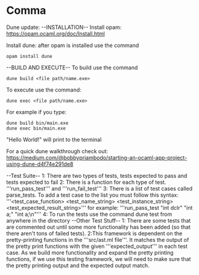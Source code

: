 # Comma


Dune update:
--INSTALLATION--
Install opam: https://opam.ocaml.org/doc/Install.html

Install dune: after opam is installed use the command 

``` console
opam install dune
```

--BUILD AND EXECUTE--
To build use the command 

```console
dune build <file path/name.exe>
```

To execute use the command: 
```console
dune exec <file path/name.exe>
```

For example if you type:
```console
dune build bin/main.exe
dune exec bin/main.exe
```

"Hello World!" will print to the terminal

For a quick dune walkthrough check out:
https://medium.com/@bobbypriambodo/starting-an-ocaml-app-project-using-dune-d4f74e291de8

--Test Suite--
1: There are two types of tests, tests expected to pass and tests expected to fail
2: There is a function for each type of test. '''run_pass_test''' and '''run_fail_test'''
3: There is a list of test cases called parse_tests. To add a test case to the list you must follow this syntax:
'''<test_case_function> <test_name_string> <test_instance_string> <test_expected_result_string>'''
for example: '''run_pass_test "int dclr" "int a;" "int a;\n"'''
4: To run the tests use the command dune test from anywhere in the directory
--Other Test Stuff--
1: There are some tests that are commented out until some more functionality has been added (so that there aren't tons of failed tests).
2:This framework is dependent on the pretty-printing functions in the '''src/ast.ml file'''. It matches the output of the pretty print functions with the given '''expected_output''' in each test case. As we build more functionality and expand the pretty printing functions, if we use this testing framework, we will need to make sure that the pretty printing output and the expected output match.
